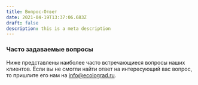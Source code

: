 ```yaml
---
title: Вопрос-Ответ
date: 2021-04-19T13:37:06.683Z
draft: false
description: this is a meta description
---
```

### Часто задаваемые вопросы

Ниже представлены наиболее часто встречающиеся вопросы наших клиентов.  Если вы не смогли найти ответ на интересующий вас вопрос, то пришлите его нам на info@ecolograd.ru.